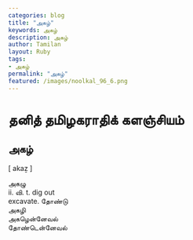 ```yaml
---  
categories: blog  
title: "அகழ்"
keywords: அகழ்  
description: அகழ்
author: Tamilan  
layout: Ruby  
tags:     
- அகழ்
permalink: "அகழ்"  
featured: /images/noolkal_96_6.png  
--- 
```

# தனித் தமிழகராதிக் களஞ்சியம்
## அகழ்

[ akaẕ ]  
  
அகழு  
ii. வி. t. dig out  
excavate. தோண்டு  
அகழி  
அகழென்னேவல்  
தோண்டென்னேவல்